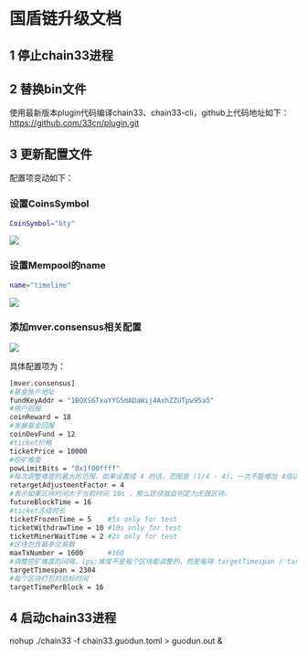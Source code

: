# 国盾链升级文档
## 1 停止chain33进程
## 2 替换bin文件
使用最新版本plugin代码编译chain33、chain33-cli，github上代码地址如下：
https://github.com/33cn/plugin.git

## 3 更新配置文件
配置项变动如下：

### 设置CoinsSymbol
```bash
CoinSymbol="bty"
```
![](https://i.imgur.com/uSO8laK.png)

### 设置Mempool的name

```bash
name="timeline"
```

![](https://i.imgur.com/seDZhmD.png)
 
### 添加mver.consensus相关配置
 
![](https://i.imgur.com/GquDCET.png)

具体配置项为：

```bash
[mver.consensus]
#基金账户地址
fundKeyAddr = "1BQXS6TxaYYG5mADaWij4AxhZZUTpw95a5"
#用户回报
coinReward = 18
#发展基金回报
coinDevFund = 12
#ticket价格
ticketPrice = 10000
#挖矿难度
powLimitBits = "0x1f00ffff"
#每次调整难度的最大的范围，如果设置成 4 的话，范围是 (1/4 - 4)，一次不能增加 4倍以上的难度，或者难度减少为 原来的 1/4 ，这个参数，是为了难度不会突然爆增加或者减少
retargetAdjustmentFactor = 4
#表示如果区块时间大于当前时间 16s ，那么区块就会判定为无效区块。
futureBlockTime = 16
#ticket冻结时长
ticketFrozenTime = 5    #5s only for test
ticketWithdrawTime = 10 #10s only for test
ticketMinerWaitTime = 2 #2s only for test
#区块包含最多交易数
maxTxNumber = 1600      #160
#调整挖矿难度的间隔，(ps:难度不是每个区块都调整的，而是每隔 targetTimespan / targetTimePerBlock 块调整一次)
targetTimespan = 2304
#每个区块打包的目标时间
targetTimePerBlock = 16
```


## 4 启动chain33进程
nohup ./chain33 -f chain33.guodun.toml > guodun.out &
